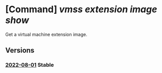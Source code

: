 # [Command] _vmss extension image show_

Get a virtual machine extension image.

## Versions

### [2022-08-01](/Resources/mgmt-plane/L3N1YnNjcmlwdGlvbnMve30vcHJvdmlkZXJzL21pY3Jvc29mdC5jb21wdXRlL2xvY2F0aW9ucy97fS9wdWJsaXNoZXJzL3t9L2FydGlmYWN0dHlwZXMvdm1leHRlbnNpb24vdHlwZXMve30vdmVyc2lvbnMve30=/2022-08-01.xml) **Stable**

<!-- mgmt-plane /subscriptions/{}/providers/microsoft.compute/locations/{}/publishers/{}/artifacttypes/vmextension/types/{}/versions/{} 2022-08-01 -->
